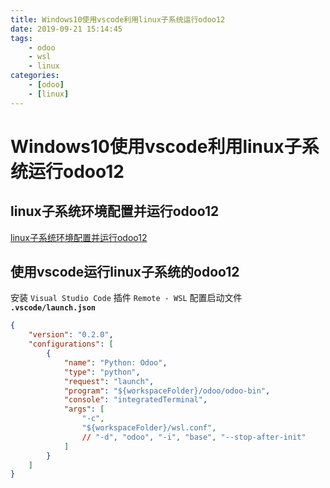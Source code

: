 ```yaml
---
title: Windows10使用vscode利用linux子系统运行odoo12
date: 2019-09-21 15:14:45
tags: 
    - odoo
    - wsl
    - linux
categories:
    - [odoo]
    - [linux]
---
```


# Windows10使用vscode利用linux子系统运行odoo12

## linux子系统环境配置并运行odoo12

[linux子系统环境配置并运行odoo12](http://jcstaff.club/2019/08/25/Run-Odoo-in-Windows-WSL/)

## 使用vscode运行linux子系统的odoo12

安装 `Visual Studio Code` 插件 `Remote - WSL`
配置启动文件
**`.vscode/launch.json`**
```json
{
    "version": "0.2.0",
    "configurations": [
        {
            "name": "Python: Odoo",
            "type": "python",
            "request": "launch",
            "program": "${workspaceFolder}/odoo/odoo-bin",
            "console": "integratedTerminal",
            "args": [
                "-c",
                "${workspaceFolder}/wsl.conf",
                // "-d", "odoo", "-i", "base", "--stop-after-init"
            ]
        }
    ]
}
```